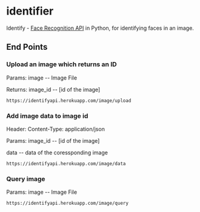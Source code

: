 # identifier
Identify - [Face Recognition API](https://github.com/ageitgey/face_recognition) in Python, for identifying faces in an image.

## End Points
### Upload an image which returns an ID

Params: image -- Image File

Returns: image_id -- [id of the image]

`https://identifyapi.herokuapp.com/image/upload`

### Add image data to image id

Header: Content-Type: application/json

Params: image_id -- [id of the image]

data -- data of the coressponding image

`https://identifyapi.herokuapp.com/image/data`

### Query image

Params: image -- Image File

`https://identifyapi.herokuapp.com/image/query`

